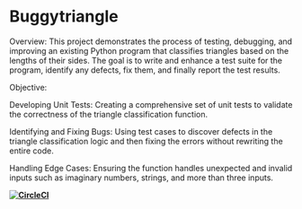 # Buggytriangle
Overview:
This project demonstrates the process of testing, debugging, and improving an existing Python program that classifies triangles based on the lengths of their sides. The goal is to write and enhance a test suite for the program, identify any defects, fix them, and finally report the test results.

Objective:

Developing Unit Tests: Creating a comprehensive set of unit tests to validate the correctness of the triangle classification function.

Identifying and Fixing Bugs: Using test cases to discover defects in the triangle classification logic and then fixing the errors without rewriting the entire code.

Handling Edge Cases: Ensuring the function handles unexpected and invalid inputs such as imaginary numbers, strings, and more than three inputs.

**[![CircleCI](https://dl.circleci.com/status-badge/img/circleci/7yHo4A7HD7R1EfKeCKEZPy/Loi2fg4GQbR72Jtq9zzfNH/tree/main.svg?style=svg)](https://dl.circleci.com/status-badge/redirect/circleci/7yHo4A7HD7R1EfKeCKEZPy/Loi2fg4GQbR72Jtq9zzfNH/tree/main)**
